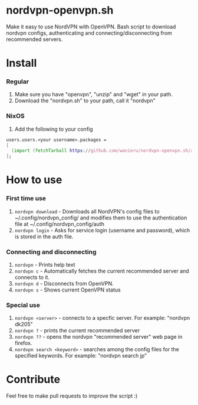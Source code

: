 # nordvpn-openvpn.sh
Make it easy to use NordVPN with OpenVPN. Bash script to download nordvpn configs, authenticating and connecting/disconnecting from recommended servers.

# Install
### Regular
1. Make sure you have "openvpn", "unzip" and "wget" in your path.
2. Download the "nordvpn.sh" to your path, call it "nordvpn"

### NixOS
1. Add the following to your config
```nix
users.users.<your username>.packages = 
[
  (import (fetchTarball https://github.com/wanieru/nordvpn-openvpn.sh/archive/main.tar.gz) { inherit pkgs; })
];
```

# How to use
### First time use
1. `nordvpn download` - Downloads all NordVPN's config files to ~/.config/nordvpn_config/ and modifies them to use the authentication file at ~/.config/nordvpn_config/auth
2. `nordvpn login` - Asks for service login (username and password), which is stored in the auth file.

### Connecting and disconnecting
1. `nordvpn` - Prints help text
2. `nordvpn c` - Automatically fetches the current recommended server and connects to it.
3. `nordvpn d` - Disconnects from OpenVPN.
4. `nordvpn s` - Shows current OpenVPN status
 
### Special use
1. `nordvpn <server>` - connects to a specfic server. For example: "nordvpn dk205"
2. `nordvpn ?` - prints the current recommended server
3. `nordvpn ??` - opens the nordvpn "recommended server" web page in firefox.
4. `nordvpn search <keyword>` - searches among the config files for the specified keywords. For example: "nordvpn search jp"

# Contribute
Feel free to make pull requests to improve the script :)
